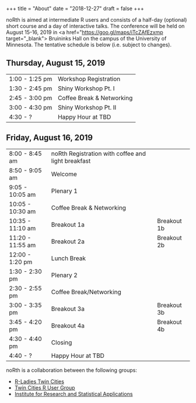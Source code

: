 +++
title = "About"
date = "2018-12-27"
draft = false
+++

noRth is aimed at intermediate R users and consists of a half-day (optional) short course and a day of interactive talks. The conference will be held on August 15-16, 2019 in <a href="https://goo.gl/maps/iTcZAfEzxmp target="_blank"> Bruininks Hall</a> on the campus of the University of Minnesota. The tentative schedule is below (i.e. subject to changes).

## Thursday, August 15, 2019
<table class="table">
  <tr>
    <td class="firstbreak">1:00 - 1:25 pm</td>
    <td>Workshop Registration </td> 
  </tr>
  <tr>
    <td class="first">1:30 - 2:45 pm</td>
    <td>Shiny Workshop Pt. I</td> 
  </tr>
    <tr>
    <td class="firstbreak">2:45 - 3:00 pm</td>
    <td>Coffee Break & Networking </td> 
  </tr>
    <tr>
    <td class="first">3:00 - 4:30 pm</td>
    <td>Shiny Workshop Pt. II</td> 
  </tr>
    <tr>
    <td class="first">4:30 - ?</td>
    <td>Happy Hour at TBD</td> 
  </tr>  
</table>

## Friday, August 16, 2019

<table class="table">
  <tr>
    <td class="firstbreak"> 8:00 - 8:45 am </th>
    <td>noRth Registration with coffee and light breakfast </th>
  </tr>
  <tr>
    <td class="first"> 8:50 - 9:05 am </th>
    <td> Welcome </th>
  </tr>
    <tr>
    <td class="first"> 9:05 - 10:05 am </th>
    <td> Plenary 1 </th>
  </tr>
  <tr>
    <td class="firstbreak"> 10:05 - 10:30 am </th>
    <td> Coffee Break & Networking </th>
  </tr>
  <tr>
    <td class="first"> 10:35 - 11:10 am </th>
    <td> Breakout 1a </th>
    <td> Breakout 1b </th>
  </tr>
  <tr>
    <td class="first"> 11:20 - 11:55 am </th>
    <td> Breakout 2a </th>
    <td> Breakout 2b </th>
  </tr>
    <tr>
    <td class="firstbreak"> 12:00 - 1:20 pm </th>
    <td> Lunch Break </th>
  </tr>
    </tr>
    <tr>
    <td class="first"> 1:30 - 2:30 pm </th>
    <td> Plenary 2 </th>
  </tr>
    <tr>
    <td class="firstbreak"> 2:30 - 2:55 pm </th>
    <td> Coffee Break/Networking </th>
  </tr>
    <tr>
    <td class="first"> 3:00 - 3:35 pm </th>
    <td> Breakout 3a </th>
    <td> Breakout 3b </th>
  </tr>
    <tr>
    <td class="first"> 3:45 - 4:20 pm </th>
    <td> Breakout 4a </th>
    <td> Breakout 4b </th>
  </tr>
    </tr>
    <tr>
    <td class="first"> 4:30 - 4:40 pm </th>
    <td> Closing </th>
  </tr>
    </tr>
    <tr>
    <td class="firstbreak"> 4:40 - ? </th>
    <td> Happy Hour at TBD </th>
  </tr>
</table>

noRth is a collaboration between the following groups:

* <a href="https://www.meetup.com/RLadiesTC/" target="_blank"> R-Ladies Twin Cities</a> 
* <a href="https://www.meetup.com/twincitiesrug/" target="_blank"> Twin Cities R User Group</a> 
* <a href="http://irsa.stat.umn.edu/" target="_blank"> Institute for Research and Statistical Applications</a>